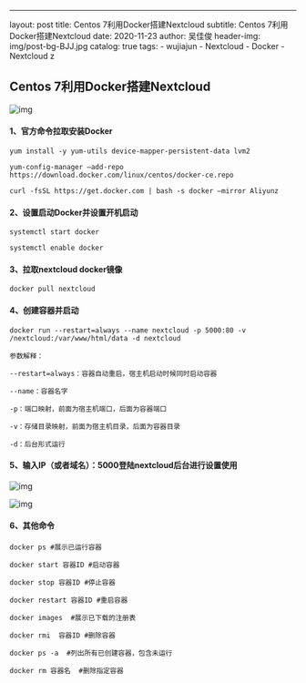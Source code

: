 ---
layout:     post
title:      Centos 7利用Docker搭建Nextcloud
subtitle:   Centos 7利用Docker搭建Nextcloud
date:       2020-11-23
author:     吴佳俊
header-img: img/post-bg-BJJ.jpg
catalog: true
tags:
    - wujiajun
    - Nextcloud
    - Docker
    - Nextcloud
z








## Centos 7利用Docker搭建Nextcloud



![img](http://bluetears.cn-bj.ufileos.com/%E7%BD%91%E7%AB%99%E4%BD%BF%E7%94%A8%2F%E6%96%87%E7%AB%A0_nextcloud%2Flogo.jpg)

#### 1、官方命令拉取安装Docker



```
yum install -y yum-utils device-mapper-persistent-data lvm2

yum-config-manager –add-repo https://download.docker.com/linux/centos/docker-ce.repo

curl -fsSL https://get.docker.com | bash -s docker –mirror Aliyunz
```





#### 2、设置启动Docker并设置开机启动



```
systemctl start docker
```



```
systemctl enable docker
```

#### 3、拉取nextcloud docker镜像



```
docker pull nextcloud
```

#### 4、创建容器并启动



```
docker run --restart=always --name nextcloud -p 5000:80 -v /nextcloud:/var/www/html/data -d nextcloud
```



```
参数解释：
```



```
--restart=always：容器自动重启，宿主机启动时候同时启动容器
```



```
--name：容器名字
```



```
-p：端口映射，前面为宿主机端口，后面为容器端口
```



```
-v：存储目录映射，前面为宿主机目录，后面为容器目录
```



```
-d：后台形式运行
```

#### 5、输入IP（或者域名）：5000登陆nextcloud后台进行设置使用

![img](http://bluetears.cn-bj.ufileos.com/%E7%BD%91%E7%AB%99%E4%BD%BF%E7%94%A8%2F%E6%96%87%E7%AB%A0_nextcloud%2F%E7%99%BB%E5%BD%95%E7%95%8C%E9%9D%A2.jpg)

![img](http://bluetears.cn-bj.ufileos.com/%E7%BD%91%E7%AB%99%E4%BD%BF%E7%94%A8%2F%E6%96%87%E7%AB%A0_nextcloud%2F%E6%8E%A7%E5%88%B6%E5%8F%B0.jpg)

#### 6、其他命令



```
docker ps #展示已运行容器
```

```
docker start 容器ID #启动容器
```

```
docker stop 容器ID #停止容器
```

```
docker restart 容器ID #重启容器
```

```
docker images  #展示已下载的注册表
```

```
docker rmi  容器ID #删除容器
```

```
docker ps -a  #列出所有已创建容器，包含未运行
```

```
docker rm 容器名  #删除指定容器
```



